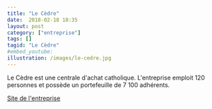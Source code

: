 ```yaml
---
title: "Le Cèdre"
date:  2018-02-18 18:35
layout: post
category: ["entreprise"]
tags: []
tagid: "Le Cèdre"
#embed_youtube:
illustration: /images/le-cedre.jpg
---
```

Le Cèdre est une centrale d'achat catholique. L'entreprise emploit 120 personnes et possède un portefeuille de 7 100 adhérents.

[Site de l'entreprise](https://www.lecedre.fr/)
